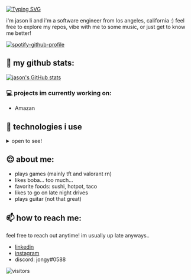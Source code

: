 [![Typing SVG](https://readme-typing-svg.herokuapp.com?size=24&duration=3000&color=33F79D&lines=hello!;welcome+to+my+github+%3A3)](https://git.io/typing-svg)

i'm jason li and i'm a software engineer from los angeles, california :) feel free to explore my repos, vibe with me to some music, or just get to know me better!

[![spotify-github-profile](https://spotify-github-profile.vercel.app/api/view?uid=22fpb3k67q36jccy5d77xtslq&cover_image=true&theme=novatorem&bar_color=53b14f&bar_color_cover=false)](https://spotify-github-profile.vercel.app/api/view?uid=22fpb3k67q36jccy5d77xtslq&redirect=true)

## 🤠 my github stats:
[![jason's GitHub stats](https://github-readme-stats.vercel.app/api?username=itsjongy&theme=ayu-mirage&show_icons=true)](https://github.com/itsjongy/github-readme-stats)

### 💻 projects im currently working on:
- Amazan

## 🚀 technologies i use
<details> 
  <summary>
    open to see!
  </summary>
  <img src="https://img.shields.io/badge/-Javascript-%233A3B3C?style=for-the-badge&logo=javascript">
  <img src="https://img.shields.io/badge/-React-%233A3B3C?style=for-the-badge&logo=react">
  <img src="https://img.shields.io/badge/-Redux-%233A3B3C?style=for-the-badge&logo=redux">
  <img src="https://img.shields.io/badge/-python-%233A3B3C?style=for-the-badge&logo=python">
  <img src="https://img.shields.io/badge/-PostgreSQL-%233A3B3C?style=for-the-badge&logo=postgresql">
  <img src="https://img.shields.io/badge/-sequelize-%233A3B3C?style=for-the-badge&logo=sequelize">
  <img src="https://img.shields.io/badge/-flask-%233A3B3C?style=for-the-badge&logo=flask">
  <img src="https://img.shields.io/badge/-sqlalchemy-%233A3B3C?style=for-the-badge&logo=sqlalchemy">
  <img src="https://img.shields.io/badge/-express-%233A3B3C?style=for-the-badge&logo=express">
  <img src="https://img.shields.io/badge/-node.js-%233A3B3C?style=for-the-badge&logo=nodedotjs">
  <img src="https://img.shields.io/badge/-css3-%233A3B3C?style=for-the-badge&logo=css3">
  <img src="https://img.shields.io/badge/-HTML5-%233A3B3C?style=for-the-badge&logo=html5">
</details>
  
## 😌 about me:
- plays games (mainly tft and valorant rn)
- likes boba... too much...
- favorite foods: sushi, hotpot, taco
- likes to go on late night drives
- plays guitar (not that great)

## 📫 how to reach me:
feel free to reach out anytime! im usually up late anyways..
- [linkedin](https://www.linkedin.com/in/itsjongy/)
- [instagram](https://www.instagram.com/hehejongy/)
- discord: jongy#0588

![visitors](https://visitor-badge.glitch.me/badge?page_id=itsjongy&left_color=PowderBlue&right_color=LightGreen)
